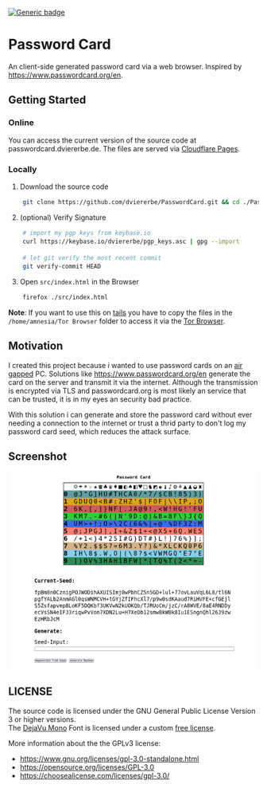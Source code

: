 [![Generic badge](https://img.shields.io/badge/License-GPL--3.0--or--later-informational.svg)](https://shields.io/)

# Password Card

An client-side generated password card via a web browser. Inspired by https://www.passwordcard.org/en.

## Getting Started

### Online

You can access the current version of the source code at passwordcard.dviererbe.de. The files are served via [Cloudflare Pages](https://pages.cloudflare.com/).

### Locally

1. Download the source code
```sh
    git clone https://github.com/dviererbe/PasswordCard.git && cd ./PasswordCard
```

2. (optional) Verify Signature
```sh
    # import my pgp keys from keybase.io
    curl https://keybase.io/dviererbe/pgp_keys.asc | gpg --import
    
    # let git verify the most recent commit
    git verify-commit HEAD
```

3. Open `src/index.html` in the Browser
```sh
    firefox ./src/index.html
```

**Note**: If you want to use this on [tails](https://tails.boum.org/index.en.html) you have to copy the files in the `/home/amnesia/Tor Browser` folder to access it via the [Tor Browser](https://www.torproject.org/).

## Motivation

I created this project because i wanted to use password cards on an [air gapped](https://en.wikipedia.org/wiki/Air_gap_%28networking%29) PC. Solutions like https://www.passwordcard.org/en generate the card on the server and transmit it via the internet. Although the transmission is encrypted via TLS and passwordcard.org is most likely an service that can be trusted, it is in my eyes an security bad practice.

With this solution i can generate and store the password card without ever needing a connection to the internet or trust a thrid party to don't log my password card seed, which reduces the attack surface. 

## Screenshot

![Screenshot](./Screenshot.png)

## LICENSE
The source code is licensed under the GNU General Public License Version 3 or higher versions.   
The [DejaVu Mono](https://dejavu-fonts.github.io/) Font is licensed under a custom [free license](./src/fonts/DejaVu%20Mono/LICENSE). 

More information about the the GPLv3 license:
* https://www.gnu.org/licenses/gpl-3.0-standalone.html
* https://opensource.org/licenses/GPL-3.0
* https://choosealicense.com/licenses/gpl-3.0/